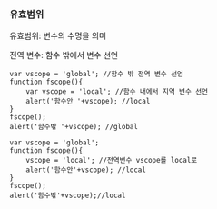 ### 유효범위

유효범위: 변수의 수명을 의미

전역 변수: 함수 밖에서 변수 선언
```
var vscope = 'global'; //함수 밖 전역 변수 선언
function fscope(){
    var vscope = 'local'; //함수 내에서 지역 변수 선언
    alert('함수안 '+vscope); //local
}
fscope();
alert('함수밖 '+vscope); //global
```

```
var vscope = 'global';
function fscope(){
    vscope = 'local'; //전역변수 vscope를 local로 
    alert('함수안'+vscope); //local
}
fscope();
alert('함수밖'+vscope);//local
```
